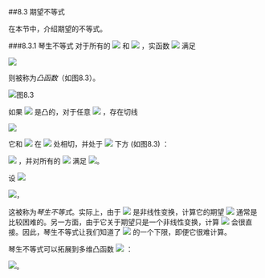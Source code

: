 ##8.3 期望不等式

在本节中，介绍期望的不等式。

###8.3.1 琴生不等式
对于所有的 <img src="http://latex.codecogs.com/gif.latex?\theta\in[0,1]" style="border:none;"> 和 <img src="http://latex.codecogs.com/gif.latex?a<b" style="border:none;"> ，实函数 <img src="http://latex.codecogs.com/gif.latex?h(x)" style="border:none;"> 满足  

<img src="http://latex.codecogs.com/gif.latex?h(\theta%20a+(1-\theta)b)\leq\theta%20h(a)+(1-\theta)h(b),(8.6)" style="border:none;">

则被称为*凸函数*（如图8.3）。  

![图8.3](图8.3.png)

如果 <img src="http://latex.codecogs.com/gif.latex?h(x)" style="border:none;"> 是凸的，对于任意 <img src="http://latex.codecogs.com/gif.latex?c" style="border:none;"> ，存在切线

<img src="http://latex.codecogs.com/gif.latex?g(x)=\alpha%20x+\beta" style="border:none;">

它和 <img src="http://latex.codecogs.com/gif.latex?h(x)" style="border:none;"> 在 <img src="http://latex.codecogs.com/gif.latex?c" style="border:none;"> 处相切，并处于 <img src="http://latex.codecogs.com/gif.latex?h(x)" style="border:none;"> 下方 (如图8.3) ：

<img src="http://latex.codecogs.com/gif.latex?g(c)=h(c)" style="border:none;"> ，并对所有的 <img src="http://latex.codecogs.com/gif.latex?x" style="border:none;"> 满足 <img src="http://latex.codecogs.com/gif.latex?g(x)\leq%20h(x)" style="border:none;">。

设 <img src="http://latex.codecogs.com/gif.latex?c=E[x]" style="border:none;">

<img src="http://latex.codecogs.com/gif.latex?E[h(x)]\geq%20E[g(x)]=\alpha%20E[x]+\beta=g(E[x])=h(E[x])" style="border:none;">，

这被称为*琴生不等式*。实际上，由于 <img src="http://latex.codecogs.com/gif.latex?h(x)" style="border:none;"> 是非线性变换，计算它的期望 <img src="http://latex.codecogs.com/gif.latex?E[h(x)]" style="border:none;"> 通常是比较困难的。另一方面，由于它关于期望只是一个非线性变换，计算 <img src="http://latex.codecogs.com/gif.latex?h(E[x])" style="border:none;"> 会很直接。因此，琴生不等式让我们知道了 <img src="http://latex.codecogs.com/gif.latex?E[h(x)]" style="border:none;"> 的一个下限，即便它很难计算。

琴生不等式可以拓展到多维凸函数 <img src="http://latex.codecogs.com/gif.latex?h(x)" style="border:none;"> ：

<img src="http://latex.codecogs.com/gif.latex?E[h(x)]\geq%20h(E[x])" style="border:none;">。
